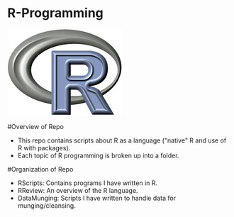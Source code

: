 # R-Programming

![R](R.jpeg)

#Overview of Repo
  - This repo contains scripts about R as a language ("native" R and use of R with packages). 
  - Each topic of R programming is broken up into a folder.
  
#Organization of Repo

  - RScripts: Contains programs I have written in R.
  - RReview: An overview of the R language.
  - DataMunging: Scripts I have written to handle data for munging/cleansing.

